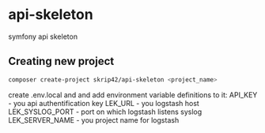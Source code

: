 # api-skeleton
symfony api skeleton
## Creating new project
```bash
composer create-project skrip42/api-skeleton <project_name> 
```
create .env.local and and add environment variable definitions to it:
API_KEY - you api authentification key
LEK_URL - you logstash host
LEK_SYSLOG_PORT - port on which logstash listens syslog
LEK_SERVER_NAME - you project name for logstash
